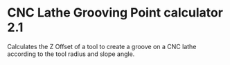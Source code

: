 # CNC Lathe Grooving Point calculator 2.1

Calculates the Z Offset of a tool to create a groove on a CNC lathe according to the tool radius and slope angle.
